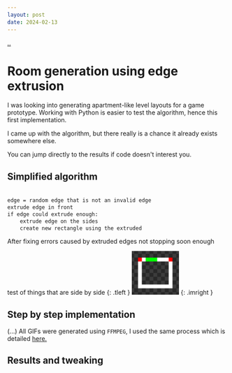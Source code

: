```yaml
---
layout: post
date: 2024-02-13
---
```


[..](../index.html)

# Room generation using edge extrusion

I was looking into generating apartment-like level layouts for a game prototype. Working with Python is easier to test the algorithm, hence this first implementation.

I came up with the algorithm, but there really is a chance it already exists somewhere else.

You can jump directly to the results if code doesn't interest you.

## Simplified algorithm

```

edge = random edge that is not an invalid edge
extrude edge in front
if edge could extrude enough:
    extrude edge on the sides
    create new rectangle using the extruded 

```

After fixing errors caused by extruded edges not stopping soon enough

<div class="sideside" markdown="1">
test of things that are side by side
{: .tleft }

<img src="../assets/img/roome/r1.png" height=100px>
{: .imright }
</div>

## Step by step implementation

(...) All GIFs were generated using ``FFMPEG``, I used the same process which is detailed [here.](./_posts/2024-01-19-dungen.html)

## Results and tweaking